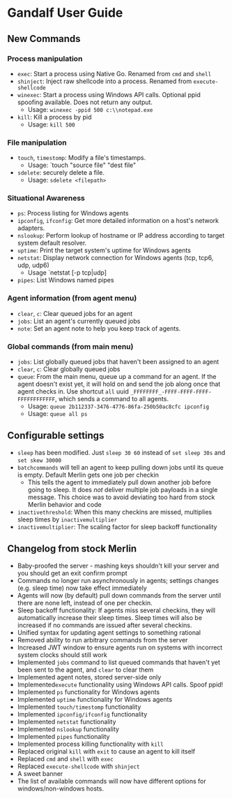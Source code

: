 # Gandalf User Guide

## New Commands
### Process manipulation
* `exec`: Start a process using Native Go. Renamed from `cmd` and `shell`
* `shinject`: Inject raw shellcode into a process. Renamed from `execute-shellcode`
* `winexec`: Start a process using Windows API calls. Optional ppid spoofing available. Does not return any output.
	* Usage: `winexec -ppid 500 c:\\notepad.exe`
* `kill`: Kill a process by pid
	* Usage: `kill 500`
### File manipulation
* `touch`, `timestomp`: Modify a file's timestamps.
	* Usage: `touch "source file" "dest file"
* `sdelete`: securely delete a file.
	* Usage: `sdelete <filepath>`
### Situational Awareness
* `ps`: Process listing for Windows agents
* `ipconfig`, `ifconfig`: Get more detailed information on a host's network adapters.
* `nslookup`: Perform lookup of hostname or IP address according to target system default resolver.
* `uptime`: Print the target system's uptime for Windows agents
* `netstat`: Display network connection for Windows agents (tcp, tcp6, udp, udp6)
    * Usage `netstat [-p tcp|udp]
* `pipes`: List Windows named pipes

### Agent information (from agent menu)
* `clear`, `c`: Clear queued jobs for an agent
* `jobs`: List an agent's currently queued jobs
* `note`: Set an agent note to help you keep track of agents.

### Global commands (from main menu)
* `jobs`: List globally queued jobs that haven't been assigned to an agent
* `clear`, `c`: Clear globally queued jobs 
* `queue`: From the main menu, queue up a command for an agent. If the agent doesn't exist yet, it will hold on and send the job along once that agent checks in. Use shortcut `all` uuid `_FFFFFFFF_-FFFF-FFFF-FFFF-FFFFFFFFFFFF`, which sends a command to all agents.
	* Usage: `queue 2b112337-3476-4776-86fa-250b50ac8cfc ipconfig`
	* Usage: `queue all ps`

## Configurable settings
* `sleep` has been modified. Just `sleep 30 60` instead of `set sleep 30s` and `set skew 30000`
* `batchcommands` will tell an agent to keep pulling down jobs until its queue is empty. Default Merlin gets one job per checkin
    * This tells the agent to immediately pull down another job before going to sleep. It does *not* deliver multiple job payloads in a single message. This choice was to avoid deviating too hard from stock Merlin behavior and code
* `inactivethreshold`: When this many checkins are missed, multiplies sleep times by `inactivemultiplier`
* `inactivemultiplier`: The scaling factor for sleep backoff functionality

## Changelog from stock Merlin
* Baby-proofed the server - mashing keys shouldn't kill your server and you should get an exit confirm prompt
* Commands no longer run asynchronously in agents; settings changes (e.g. sleep time) now take effect immediately
* Agents will now (by default) pull down commands from the server until there are none left, instead of one per checkin.
* Sleep backoff functionality: If agents miss several checkins, they will automatically increase their sleep times. Sleep times will also be increased if no commands are issued after several checkins.
* Unified syntax for updating agent settings to something rational
* Removed ability to run arbitrary commands from the server
* Increased JWT window to ensure agents run on systems with incorrect system clocks should still work
* Implemented `jobs` command to list queued commands that haven't yet been sent to the agent, and `clear` to clear them
* Implemented agent notes, stored server-side only
* Implemented`execute` functionality using Windows API calls. Spoof ppid!
* Implemented `ps` functionality for Windows agents
* Implemented `uptime` functionality for Windows agents
* Implemented `touch/timestomp` functionality
* Implemented `ipconfig/ifconfig` functionality
* Implemented `netstat` functionality
* Implemented `nslookup` functionality
* Implemented `pipes` functionality
* Implemented process killing functionality with `kill`
* Replaced original `kill` with `exit` to cause an agent to kill itself
* Replaced `cmd` and `shell` with `exec`
* Replaced `execute-shellcode` with `shinject`
* A sweet banner
* The list of available commands will now have different options for windows/non-windows hosts. 
